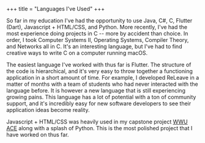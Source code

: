 +++
title = "Languages I've Used"
+++

So far in  my education I've had the opportunity to use Java, C#, C, Flutter (Dart), Javascript + HTML/CSS, and Python. More recently, I've had the most experience doing projects in C -- more by accident than choice. 
In order, I took Computer Systems II, Operating Systems, Compiler Theory, and Networks all in C. It's an interesting language, but I've had to find creative ways to write C on a computer running macOS. 

The easiest language I've worked with thus far is Flutter. The structure of the code is hierarchical, and it's very easy to throw together a functioning application in a short amount of time. For example, I developed ReLeave in a matter of months with 
a team of students who had never interacted with the language before. It is however a new language that is still experiencing growing pains. This language has a lot of potential with a ton of community support, and it's incredibly easy for
new software developers to see their application ideas become reality.

Javascript + HTML/CSS was heavily used in my capstone project [WWU ACE](/projects/axe/) along with a splash of Python. This is the most polished project that I have worked on thus far. 